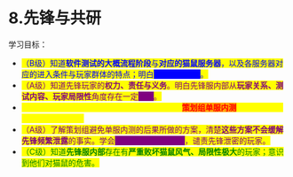 # 8.先锋与共研

学习目标：

* <mark style="color:blue;">（B级）知道</mark><mark style="color:blue;">**软件测试的大概流程阶段**</mark><mark style="color:blue;">与</mark><mark style="color:blue;">**对应的猫鼠服务器**</mark><mark style="color:blue;">，以及各服务器对应的进入条件与玩家群体的特点；明白</mark><mark style="color:blue;background-color:blue;">**测试的重要性**</mark><mark style="color:blue;">。</mark>
* <mark style="color:purple;">（A级）知道先锋玩家的</mark><mark style="color:purple;">**权力、责任与义务**</mark><mark style="color:purple;">。明白先锋服内部从</mark><mark style="color:purple;">**玩家关系、测试内容、玩家局限性**</mark><mark style="color:purple;">角度存在一定</mark><mark style="color:purple;background-color:purple;">**危机**</mark><mark style="color:purple;">。</mark>
* <mark style="color:yellow;">（S级）理解先锋服频繁惨遭泄露的</mark><mark style="color:yellow;">**根本原因**</mark><mark style="color:yellow;">是</mark><mark style="color:red;background-color:orange;">**策划组单服内测**</mark><mark style="color:yellow;">，</mark><mark style="color:yellow;">**会运用该理论看待先锋现状**</mark><mark style="color:yellow;">。</mark>
* <mark style="color:purple;">（A级）了解策划组避免单服内测的后果所做的方案，清楚</mark><mark style="color:purple;">**这些方案不会缓解先锋频繁泄露**</mark><mark style="color:purple;">的事实。学会</mark><mark style="color:purple;background-color:purple;">**抵制策划组单服内测**</mark><mark style="color:purple;">，谴责先锋泄密的玩家。</mark>
* <mark style="color:green;">（C级）知道</mark><mark style="color:green;">**先锋服内部**</mark><mark style="color:green;">存在有</mark><mark style="color:green;">**严重败坏猫鼠风气、局限性极大**</mark><mark style="color:green;">的玩家；意识到他们对猫鼠的危害。</mark>





